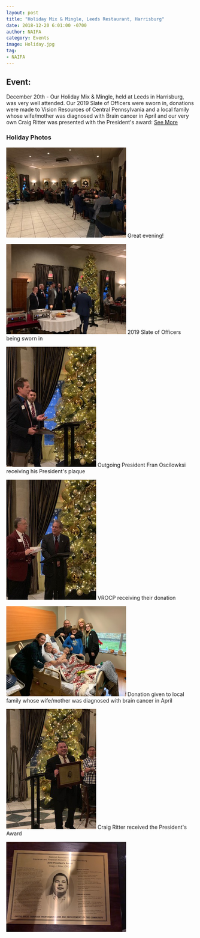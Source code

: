 ```yaml
---
layout: post
title: "Holiday Mix & Mingle, Leeds Restaurant, Harrisburg"
date: 2018-12-20 6:01:00 -0700
author: NAIFA
category: Events
image: Holiday.jpg
tag:
- NAIFA
---
```


## Event:
December 20th - Our Holiday Mix & Mingle, held at Leeds in Harrisburg, was very well attended.  Our 2019 Slate of Officers were sworn in, donations were made to Vision Resources of Central Pennsylvania and a local family whose wife/mother was diagnosed with Brain cancer in April and our very own Craig Ritter was presented with the President's award: [See More](/images/posts/preview.jpg)
### Holiday Photos
![Holiday Photo 1](images/posts/IMG_5411.jpg)
Great evening!

![Holiday Photo 2](images/posts/IMG_5419.jpg)
2019 Slate of Officers being sworn in

![Holiday Photo 3](images/posts/IMG_5422_c.jpg)
Outgoing President Fran Oscilowksi receiving his President's plaque

![Holiday Photo 4](images/posts/IMG_5424_b.jpg)
VROCP receiving their donation

![Holiday Photo 4](images/posts/Yaremchaks.jpg)
Donation given to local family whose wife/mother was diagnosed with brain cancer in April

![Holiday Photo 5](images/posts/IMG_5429_c.jpg)
Craig Ritter received the President's Award

![Holiday Photo 6](images/posts/IMG_5433.jpg)


